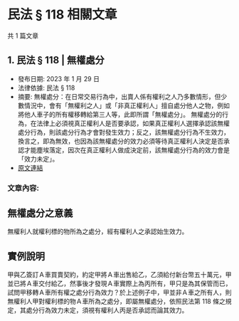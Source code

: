 # 民法 § 118 相關文章

共 1 篇文章

## 1. 民法 § 118 | 無權處分

- 發布日期: 2023 年 1 月 29 日
- 法律依據: 民法 § 118
- 摘要: 無權處分：在日常交易行為中，出賣人係有權利之人乃多數情形，但少數情況中，會有「無權利之人」或「非真正權利人」擅自處分他人之物，例如將他人車子的所有權移轉給第三人等，此即所謂「無權處分」。
無權處分的行為，在法律上必須視真正權利人是否要承認，如果真正權利人選擇承認該無權處分行為，則該處分行為才會對發生效力；反之，該無權處分行為不生效力，換言之，即為無效，也因為該無權處分的效力必須等待真正權利人決定是否承認才能塵埃落定，因次在真正權利人做成決定前，該無權處分行為的效力會是「效力未定」。
- [原文連結](https://www.jasper-realestate.com/%e7%84%a1%e6%ac%8a%e8%99%95%e5%88%86/)

### 文章內容:

## 無權處分之意義

無權利人就權利標的物所為之處分，經有權利人之承認始生效力。

## 實例說明

甲與乙簽訂Ａ車買賣契約，約定甲將Ａ車出售給乙，乙須給付新台幣五十萬元，甲並已將Ａ車交付給乙，然事後才發現Ａ車實際上為丙所有，甲只是為其保管而已，試問甲移轉Ａ車所有權之處分行為效力？於上述例子中，甲並非Ａ車之所有人，則無權利人甲對權利標的物Ａ車所為之處分，即屬無權處分，依照民法第 118 條之規定，其處分行為效力未定，須視有權利人丙是否承認而論其效力。